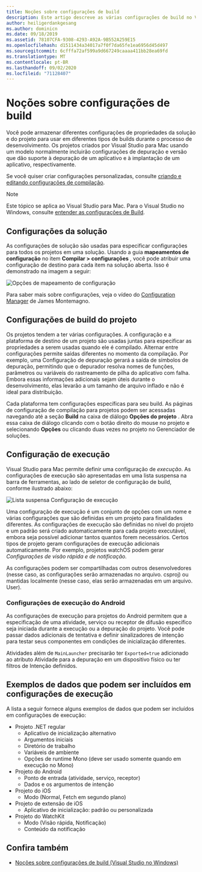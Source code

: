```yaml
---
title: Noções sobre configurações de build
description: Este artigo descreve as várias configurações de build no Visual Studio para Mac
author: heiligerdankgesang
ms.author: dominicn
ms.date: 09/18/2019
ms.assetid: 78107CFA-9308-4293-A92A-9B552A259E15
ms.openlocfilehash: d1511434a34017a7f0f7da65fe1ea6956d45d497
ms.sourcegitcommit: 6cfffa72af599a9d667249caaaa411bb28ea69fd
ms.translationtype: MT
ms.contentlocale: pt-BR
ms.lasthandoff: 09/02/2020
ms.locfileid: "71128407"
---
```

# <a name="understanding-build-configurations"></a>Noções sobre configurações de build

Você pode armazenar diferentes configurações de propriedades da solução e do projeto para usar em diferentes tipos de builds durante o processo de desenvolvimento. Os projetos criados por Visual Studio para Mac usando um modelo normalmente incluirão configurações de depuração e versão que dão suporte à depuração de um aplicativo e à implantação de um aplicativo, respectivamente. 

Se você quiser criar configurações personalizadas, consulte [criando e editando configurações de compilação](/visualstudio/mac/create-and-edit-configurations).

>[!NOTE]
>Este tópico se aplica ao Visual Studio para Mac. Para o Visual Studio no Windows, consulte [entender as configurações de Build](/visualstudio/ide/understanding-build-configurations).

## <a name="solution-configurations"></a>Configurações da solução

As configurações de solução são usadas para especificar configurações para todos os projetos em uma solução. Usando a guia **mapeamentos de configuração** no item **Compilar > configurações** , você pode atribuir uma configuração de destino para cada item na solução aberta. Isso é demonstrado na imagem a seguir:

![Opções de mapeamento de configuração](media/projects-and-solutions-image3.png)

Para saber mais sobre configurações, veja o vídeo do [Configuration Manager](https://www.youtube.com/watch?v=tjSdkqYh5Vg) de James Montemagno.

## <a name="project-build-configurations"></a>Configurações de build do projeto

Os projetos tendem a ter várias configurações. A configuração e a plataforma de destino de um projeto são usadas juntas para especificar as propriedades a serem usadas quando ele é compilado. Alternar entre configurações permite saídas diferentes no momento da compilação. Por exemplo, uma Configuração de depuração gerará a saída de símbolos de depuração, permitindo que o depurador resolva nomes de funções, parâmetros ou variáveis do rastreamento de pilha do aplicativo com falha. Embora essas informações adicionais sejam úteis durante o desenvolvimento, elas levarão a um tamanho de arquivo inflado e não é ideal para distribuição.

Cada plataforma tem configurações específicas para seu build. As páginas de configuração de compilação para projetos podem ser acessadas navegando até a seção **Build** na caixa de diálogo **Opções do projeto** . Abra essa caixa de diálogo clicando com o botão direito do mouse no projeto e selecionando **Opções** ou clicando duas vezes no projeto no Gerenciador de soluções.

## <a name="run-configuration"></a>Configuração de execução

Visual Studio para Mac permite definir uma configuração de _execução_. As configurações de execução são apresentadas em uma lista suspensa na barra de ferramentas, ao lado de seletor de configuração de build, conforme ilustrado abaixo:

![Lista suspensa Configuração de execução](media/projects-and-solutions-image8.png)

Uma configuração de execução é um conjunto de opções com um nome e várias configurações que são definidas em um projeto para finalidades diferentes. As configurações de execução são definidas no nível do projeto e um padrão será criado automaticamente para cada projeto executável, embora seja possível adicionar tantos quantos forem necessários. Certos tipos de projeto geram configurações de execução adicionais automaticamente. Por exemplo, projetos watchOS podem gerar _Configurações de visão rápida e de notificação._

As configurações podem ser compartilhadas com outros desenvolvedores (nesse caso, as configurações serão armazenadas no arquivo. csproj) ou mantidas localmente (nesse caso, elas serão armazenadas em um arquivo. User).

### <a name="android-run-configurations"></a>Configurações de execução do Android

As configurações de execução para projetos do Android permitem que a especificação de uma atividade, serviço ou receptor de difusão específico seja iniciada durante a execução ou a depuração do projeto. Você pode passar dados adicionais de tentativa e definir sinalizadores de intenção para testar seus componentes em condições de inicialização diferentes.

Atividades além de `MainLauncher` precisarão ter `Exported=true` adicionado ao atributo Atividade para a depuração em um dispositivo físico ou ter filtros de Intenção definidos.

## <a name="examples-of-data-that-might-be-included-in-run-configurations"></a>Exemplos de dados que podem ser incluídos em configurações de execução

A lista a seguir fornece alguns exemplos de dados que podem ser incluídos em configurações de execução:

* Projeto .NET regular
  * Aplicativo de inicialização alternativo
  * Argumentos iniciais
  * Diretório de trabalho
  * Variáveis de ambiente
  * Opções de runtime Mono (deve ser usado somente quando em execução no Mono)
* Projeto do Android
  * Ponto de entrada (atividade, serviço, receptor)
  * Dados e os argumentos de intenção
* Projeto do iOS
  * Modo (Normal, Fetch em segundo plano)
* Projeto de extensão de iOS
  * Aplicativo de inicialização: padrão ou personalizada
* Projeto do WatchKit
  * Modo (Visão rápida, Notificação)
  * Conteúdo da notificação

## <a name="see-also"></a>Confira também

- [Noções sobre configurações de build (Visual Studio no Windows)](/visualstudio/ide/understanding-build-configurations)
